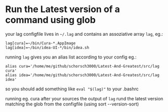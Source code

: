 # Run the Latest version of a command using glob
your lag configfile lives in `~/.lag` and contains an assoziative array 
`lag`, eg.:

```shell script
lag[cura]=~/bin/Cura-*.AppImage
lag[idea]=~/bin/idea-UI-*/bin/idea.sh
```

running `lag` gives you an alias list according to your config eg.: 

```shell script
alias cura='/home/me/github/schorsch3000/Latest-And-Greatest/src/lag cura'
alias idea='/home/me/github/schorsch3000/Latest-And-Greatest/src/lag idea'
```

so you should add something like `eval "$(lag)"` to your .bashrc

running eg. cura after your sources the output of `lag` rund the latest version matching the glob from the configfile (using sort --version-sort) 
